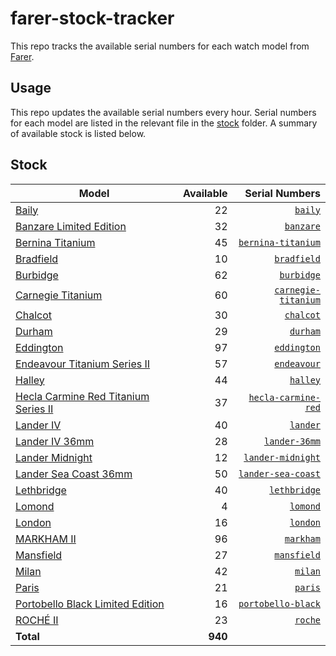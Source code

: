 # farer-stock-tracker

This repo tracks the available serial numbers for each watch model from [Farer](https://farer.com).

## Usage

This repo updates the available serial numbers every hour. Serial numbers for each model are listed in the relevant file in the [stock](./stock) folder. A summary of available stock is listed below.

## Stock

| Model | Available | Serial Numbers |
| ----- | --------: | -------------: |
| [Baily](https://usd.farer.com/products/baily) | 22 | [`baily`](./stock/baily) |
| [Banzare Limited Edition](https://usd.farer.com/products/banzare) | 32 | [`banzare`](./stock/banzare) |
| [Bernina Titanium](https://usd.farer.com/products/bernina-titanium) | 45 | [`bernina-titanium`](./stock/bernina-titanium) |
| [Bradfield](https://usd.farer.com/products/bradfield) | 10 | [`bradfield`](./stock/bradfield) |
| [Burbidge](https://usd.farer.com/products/burbidge) | 62 | [`burbidge`](./stock/burbidge) |
| [Carnegie Titanium](https://usd.farer.com/products/carnegie-titanium) | 60 | [`carnegie-titanium`](./stock/carnegie-titanium) |
| [Chalcot](https://usd.farer.com/products/chalcot) | 30 | [`chalcot`](./stock/chalcot) |
| [Durham](https://usd.farer.com/products/durham) | 29 | [`durham`](./stock/durham) |
| [Eddington](https://usd.farer.com/products/eddington) | 97 | [`eddington`](./stock/eddington) |
| [Endeavour Titanium Series II](https://usd.farer.com/products/endeavour) | 57 | [`endeavour`](./stock/endeavour) |
| [Halley](https://usd.farer.com/products/halley) | 44 | [`halley`](./stock/halley) |
| [Hecla Carmine Red Titanium Series II](https://usd.farer.com/products/hecla-carmine-red) | 37 | [`hecla-carmine-red`](./stock/hecla-carmine-red) |
| [Lander IV](https://usd.farer.com/products/lander) | 40 | [`lander`](./stock/lander) |
| [Lander IV 36mm](https://usd.farer.com/products/lander-36mm) | 28 | [`lander-36mm`](./stock/lander-36mm) |
| [Lander Midnight](https://usd.farer.com/products/lander-midnight) | 12 | [`lander-midnight`](./stock/lander-midnight) |
| [Lander Sea Coast 36mm](https://usd.farer.com/products/lander-sea-coast) | 50 | [`lander-sea-coast`](./stock/lander-sea-coast) |
| [Lethbridge](https://usd.farer.com/products/lethbridge) | 40 | [`lethbridge`](./stock/lethbridge) |
| [Lomond](https://usd.farer.com/products/lomond) | 4 | [`lomond`](./stock/lomond) |
| [London](https://usd.farer.com/products/london) | 16 | [`london`](./stock/london) |
| [MARKHAM II](https://usd.farer.com/products/markham) | 96 | [`markham`](./stock/markham) |
| [Mansfield](https://usd.farer.com/products/mansfield) | 27 | [`mansfield`](./stock/mansfield) |
| [Milan](https://usd.farer.com/products/milan) | 42 | [`milan`](./stock/milan) |
| [Paris](https://usd.farer.com/products/paris) | 21 | [`paris`](./stock/paris) |
| [Portobello Black Limited Edition](https://usd.farer.com/products/portobello-black) | 16 | [`portobello-black`](./stock/portobello-black) |
| [ROCHÉ II](https://usd.farer.com/products/roche) | 23 | [`roche`](./stock/roche) |
| **Total** | **940** | |
